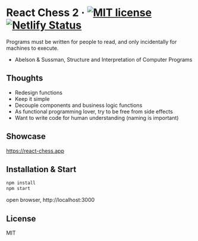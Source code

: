 # React Chess 2 &middot; [![MIT license](http://img.shields.io/badge/license-MIT-brightgreen.svg)](LICENSE.md) [![Netlify Status](https://api.netlify.com/api/v1/badges/622d7c96-5d7f-4342-b627-9c18f2166f45/deploy-status)](https://app.netlify.com/sites/react-chess-065995/deploys)

Programs must be written for people to read, and only incidentally for machines to execute.

- Abelson & Sussman, Structure and Interpretation of Computer Programs

## Thoughts

- Redesign functions
- Keep it simple
- Decouple components and business logic functions
- As functional programming lover, try to be free from side effects
- Want to write code for human understanding (naming is important)

## Showcase

https://react-chess.app

## Installation & Start

```bash
npm install
npm start
```

open browser, http://localhost:3000

## License

MIT
